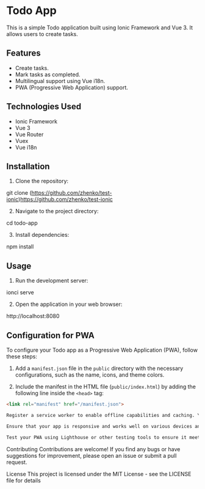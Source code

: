 # Todo App

This is a simple Todo application built using Ionic Framework and Vue 3. It allows users to create tasks.

## Features

- Create tasks.
- Mark tasks as completed.
- Multilingual support using Vue i18n.
- PWA (Progressive Web Application) support.

## Technologies Used

- Ionic Framework
- Vue 3
- Vue Router
- Vuex
- Vue i18n

## Installation

1. Clone the repository:

git clone (https://github.com/zhenko/test-ionic)https://github.com/zhenko/test-ionic

2. Navigate to the project directory:

cd todo-app

3. Install dependencies:

npm install

## Usage

1. Run the development server:

ionci serve

2. Open the application in your web browser:

http://localhost:8080

## Configuration for PWA

To configure your Todo app as a Progressive Web Application (PWA), follow these steps:

1. Add a `manifest.json` file in the `public` directory with the necessary configurations, such as the name, icons, and theme colors.

2. Include the manifest in the HTML file (`public/index.html`) by adding the following line inside the `<head>` tag:

```html
<link rel="manifest" href="/manifest.json">

Register a service worker to enable offline capabilities and caching. You can use Workbox or another service worker library for this purpose.

Ensure that your app is responsive and works well on various devices and screen sizes.

Test your PWA using Lighthouse or other testing tools to ensure it meets PWA requirements and best practices.


````
Contributing
Contributions are welcome! If you find any bugs or have suggestions for improvement, please open an issue or submit a pull request.

License
This project is licensed under the MIT License - see the LICENSE file for details
